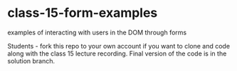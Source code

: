 # class-15-form-examples
examples of interacting with users in the DOM through forms

Students - fork this repo to your own account if you want to clone and code along with the class 15 lecture recording. Final version of the code is in the solution branch.
